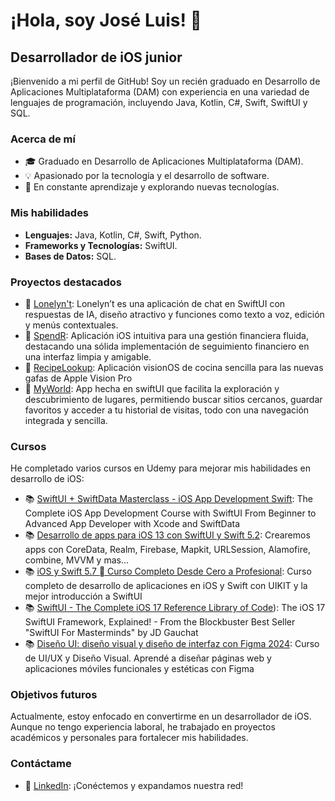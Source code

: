 # ¡Hola, soy José Luis! 👋

## Desarrollador de iOS junior

¡Bienvenido a mi perfil de GitHub! Soy un recién graduado en Desarrollo de Aplicaciones Multiplataforma (DAM) con experiencia en una variedad de lenguajes de programación, incluyendo Java, Kotlin, C#, Swift, SwiftUI y SQL.

### Acerca de mí

- 🎓 Graduado en Desarrollo de Aplicaciones Multiplataforma (DAM).
- 💡 Apasionado por la tecnología y el desarrollo de software.
- 🚀 En constante aprendizaje y explorando nuevas tecnologías.

### Mis habilidades

- **Lenguajes:** Java, Kotlin, C#, Swift, Python.
- **Frameworks y Tecnologías:** SwiftUI.
- **Bases de Datos:** SQL.

### Proyectos destacados

- 📱 [Lonelyn't](https://github.com/jlcl11/MyWorld](https://github.com/jlcl11/Lonelyn-t)):  Lonelyn’t es una aplicación de chat en SwiftUI con respuestas de IA, diseño atractivo y funciones como texto a voz, edición y menús contextuales.
- 📱 [SpendR](https://github.com/jlcl11/XpenseTracker): Aplicación iOS intuitiva para una gestión financiera fluida, destacando una sólida implementación de seguimiento financiero en una interfaz limpia y amigable.
- 📱 [RecipeLookup](https://github.com/jlcl11/RecipeLookUp): Aplicación visionOS de cocina sencilla para las nuevas gafas de Apple Vision Pro
- 📱 [MyWorld](https://github.com/jlcl11/MyWorld):  App hecha en swiftUI que facilita la exploración y descubrimiento de lugares, permitiendo buscar sitios cercanos, guardar favoritos y acceder a tu historial de visitas, todo con una navegación integrada y sencilla.

### Cursos

He completado varios cursos en Udemy para mejorar mis habilidades en desarrollo de iOS:

- 📚 [SwiftUI + SwiftData Masterclass - iOS App Development Swift](https://www.udemy.com/course/swiftui-masterclass-course-ios-development-with-swift/?couponCode=KEEPLEARNING): The Complete iOS App Development Course with SwiftUI From Beginner to Advanced App Developer with Xcode and SwiftData
- 📚 [Desarrollo de apps para iOS 13 con SwiftUI y Swift 5.2](https://www.udemy.com/course/desarrollo-de-apps-para-ios-13-con-swiftui-y-swift-52/?couponCode=KEEPLEARNING): Crearemos apps con CoreData, Realm, Firebase, Mapkit, URLSession, Alamofire, combine, MVVM y mas...
- 📚 [iOS y Swift 5.7  Curso Completo Desde Cero a Profesional](https://www.udemy.com/course/swift_ios/?kw=iOS&src=sac](https://www.udemy.com/course/desarrollo-de-apps-para-ios-13-con-swiftui-y-swift-52/?couponCode=KEEPLEARNING)](https://www.udemy.com/course/swift_ios/?couponCode=KEEPLEARNING)): Curso completo de desarrollo de aplicaciones en iOS y Swift con UIKIT y la mejor introducción a SwiftUI
- 📚 [SwiftUI - The Complete iOS 17 Reference Library of Code](https://www.udemy.com/course/swiftui-the-complete-developer-course/?couponCode=KEEPLEARNING)): The iOS 17 SwiftUI Framework, Explained! - From the Blockbuster Best Seller "SwiftUI For Masterminds" by JD Gauchat
- 📚 [Diseño UI: diseño visual y diseño de interfaz con Figma 2024](https://www.udemy.com/course/diseno-uiux-diseno-visual-y-diseno-de-interfaz-con-figma/?couponCode=KEEPLEARNING): Curso de UI/UX y Diseño Visual. Aprendé a diseñar páginas web y aplicaciones móviles funcionales y estéticas con Figma

### Objetivos futuros

Actualmente, estoy enfocado en convertirme en un desarrollador de iOS. Aunque no tengo experiencia laboral, he trabajado en proyectos académicos y personales para fortalecer mis habilidades.

### Contáctame

- 💼 [LinkedIn](https://www.linkedin.com/in/josé-luis-corral-lópez-42283317b/): ¡Conéctemos y expandamos nuestra red!
